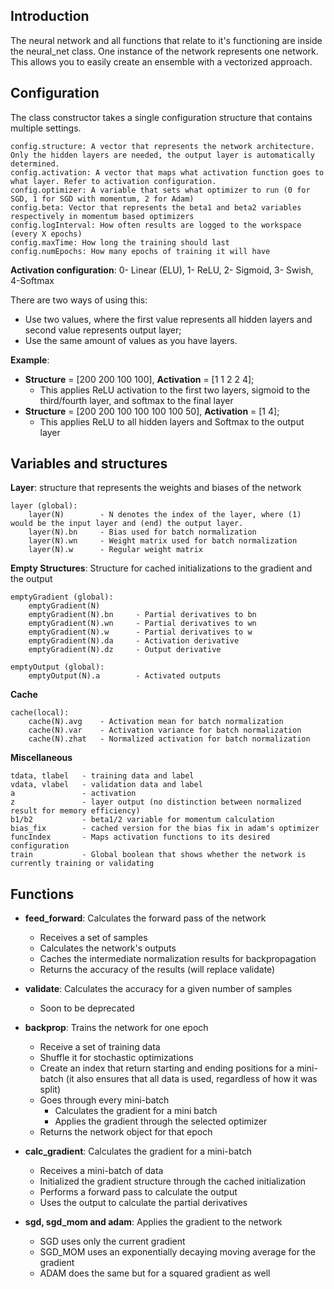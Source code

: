 
## Introduction
The neural network and all functions that relate to it's functioning are inside the neural_net class. One instance of the network represents one network. This allows you to easily create an ensemble with a vectorized approach.

## Configuration
The class constructor takes a single configuration structure that contains multiple settings.

	config.structure: A vector that represents the network architecture. Only the hidden layers are needed, the output layer is automatically determined.
	config.activation: A vector that maps what activation function goes to what layer. Refer to activation configuration.
	config.optimizer: A variable that sets what optimizer to run (0 for SGD, 1 for SGD with momentum, 2 for Adam)
	config.beta: Vector that represents the beta1 and beta2 variables respectively in momentum based optimizers
	config.logInterval: How often results are logged to the workspace (every X epochs)
	config.maxTime: How long the training should last
	config.numEpochs: How many epochs of training it will have
	
**Activation configuration**: 
0- Linear (ELU), 1- ReLU, 2- Sigmoid, 3- Swish, 4-Softmax

There are two ways of using this:
- Use two values, where the first value represents all hidden layers and second value represents output layer;
- Use the same amount of values as you have layers.


**Example**: 
- **Structure** = [200 200 100 100], **Activation** = [1 1 2 2 4];
	- This applies ReLU activation to the first two layers, sigmoid to the third/fourth layer, and softmax to the final layer
- **Structure** = [200 200 100 100 100 100 50], **Activation** = [1 4];
	- This applies ReLU to all hidden layers and Softmax to the output layer

## Variables and structures

**Layer**: structure that represents the weights and biases of the network

	layer (global):
		layer(N)		- N denotes the index of the layer, where (1) would be the input layer and (end) the output layer.
		layer(N).bn		- Bias used for batch normalization
		layer(N).wn		- Weight matrix used for batch normalization
		layer(N).w		- Regular weight matrix
	
**Empty Structures**: Structure for cached initializations to the gradient and the output
	
	emptyGradient (global):
		emptyGradient(N)				
		emptyGradient(N).bn		- Partial derivatives to bn
		emptyGradient(N).wn		- Partial derivatives to wn
		emptyGradient(N).w		- Partial derivatives to w
		emptyGradient(N).da		- Activation derivative
		emptyGradient(N).dz		- Output derivative
	
	emptyOutput (global): 
		emptyOutput(N).a		- Activated outputs

**Cache**

	cache(local):
		cache(N).avg	- Activation mean for batch normalization
		cache(N).var	- Activation variance for batch normalization
		cache(N).zhat	- Normalized activation for batch normalization

**Miscellaneous**

	tdata, tlabel 	- training data and label
	vdata, vlabel 	- validation data and label
	a 				- activation
	z 				- layer output (no distinction between normalized result for memory efficiency)
	b1/b2			- beta1/2 variable for momentum calculation
	bias_fix 		- cached version for the bias fix in adam's optimizer
	funcIndex		- Maps activation functions to its desired configuration
	train			- Global boolean that shows whether the network is currently training or validating
## Functions
- **feed_forward**: Calculates the forward pass of the network
	- Receives a set of samples
	- Calculates the network's outputs
	- Caches the intermediate normalization results for backpropagation
	- Returns the accuracy of the results (will replace validate)

- **validate**: Calculates the accuracy for a given number of samples
	- Soon to be deprecated
	
- **backprop**: Trains the network for one epoch
	- Receive a set of training data
	- Shuffle it for stochastic optimizations
	- Create an index that return starting and ending positions for a mini-batch 
	(it also ensures that all data is used, regardless of how it was split)
	- Goes through every mini-batch
		- Calculates the gradient for a mini batch
		- Applies the gradient through the selected optimizer
	- Returns the network object for that epoch
	
- **calc_gradient**: Calculates the gradient for a mini-batch
	- Receives a mini-batch of data
	- Initialized the gradient structure through the cached initialization
	- Performs a forward pass to calculate the output
	- Uses the output to calculate the partial derivatives

- **sgd, sgd_mom and adam**: Applies the gradient to the network
	- SGD uses only the current gradient
	- SGD_MOM uses an exponentially decaying moving average for the gradient
	- ADAM does the same but for a squared gradient as well